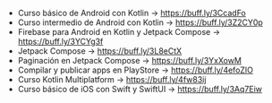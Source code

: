 
- Curso básico de Android con Kotlin → https://buff.ly/3CcadFo 
- Curso intermedio de Android con Kotlin → https://buff.ly/3Z2CY0p 
- Firebase para Android en Kotlin y Jetpack Compose → https://buff.ly/3YCYg3f 
- Jetpack Compose → https://buff.ly/3L8eCtX 
- Paginación en Jetpack Compose → https://buff.ly/3YxXowM 
- Compilar y publicar apps en PlayStore → https://buff.ly/4efoZIO 
- Curso Kotlin Multiplatform → https://buff.ly/4fw83ij 
- Curso básico de iOS con Swift y SwiftUI → https://buff.ly/3Aq7Eiw
